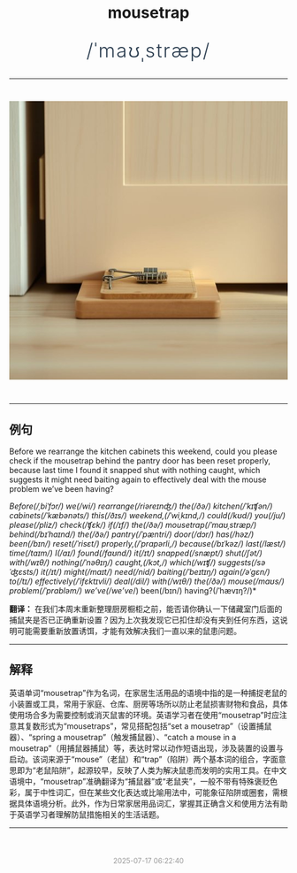 <div align="center">

# mousetrap

<div style="margin: 30px 0;">
<h1 style="font-size: 2.5em; font-weight: 300; letter-spacing: 2px; margin: 0; color: #2c3e50;">
/ˈmaʊˌstræp/
</h1>
</div>

</div>

---

<div align="center" style="margin: 40px 0;">

![mousetrap](images/mousetrap.png)

</div>

---

## 例句

Before we rearrange the kitchen cabinets this weekend, could you please check if the mousetrap behind the pantry door has been reset properly, because last time I found it snapped shut with nothing caught, which suggests it might need baiting again to effectively deal with the mouse problem we’ve been having?

*Before(/ˌbiˈfɔr/) we(/wi/) rearrange(/riəreɪnʤ/) the(/ðə/) kitchen(/ˈkɪʧən/) cabinets(/ˈkæbənəts/) this(/ðɪs/) weekend,(/ˈwiˌkɪnd,/) could(/kʊd/) you(/ju/) please(/pliz/) check(/ʧɛk/) if(/ɪf/) the(/ðə/) mousetrap(/ˈmaʊˌstræp/) behind(/bɪˈhaɪnd/) the(/ðə/) pantry(/ˈpæntri/) door(/dɔr/) has(/həz/) been(/bɪn/) reset(/ˈrisɛt/) properly,(/ˈprɑpərli,/) because(/bɪˈkəz/) last(/læst/) time(/taɪm/) I(/aɪ/) found(/faʊnd/) it(/ɪt/) snapped(/snæpt/) shut(/ʃət/) with(/wɪθ/) nothing(/ˈnəθɪŋ/) caught,(/kɔt,/) which(/wɪʧ/) suggests(/səˈʤɛsts/) it(/ɪt/) might(/maɪt/) need(/nid/) baiting(/ˈbeɪtɪŋ/) again(/əˈgɛn/) to(/tɪ/) effectively(/ˈifɛktɪvli/) deal(/dil/) with(/wɪθ/) the(/ðə/) mouse(/maʊs/) problem(/ˈprɑbləm/) we’ve(/we’ve*/) been(/bɪn/) having?(/ˈhævɪŋ?/)*

**翻译：** 在我们本周末重新整理厨房橱柜之前，能否请你确认一下储藏室门后面的捕鼠夹是否已正确重新设置？因为上次我发现它已扣住却没有夹到任何东西，这说明可能需要重新放置诱饵，才能有效解决我们一直以来的鼠患问题。

---

## 解释

英语单词“mousetrap”作为名词，在家居生活用品的语境中指的是一种捕捉老鼠的小装置或工具，常用于家庭、仓库、厨房等场所以防止老鼠损害财物和食品，具体使用场合多为需要控制或消灭鼠害的环境。英语学习者在使用“mousetrap”时应注意其复数形式为“mousetraps”，常见搭配包括“set a mousetrap”（设置捕鼠器）、“spring a mousetrap”（触发捕鼠器）、“catch a mouse in a mousetrap”（用捕鼠器捕鼠）等，表达时常以动作短语出现，涉及装置的设置与启动。该词来源于“mouse”（老鼠）和“trap”（陷阱）两个基本词的组合，字面意思即为“老鼠陷阱”，起源较早，反映了人类为解决鼠患而发明的实用工具。在中文语境中，“mousetrap”准确翻译为“捕鼠器”或“老鼠夹”，一般不带有特殊褒贬色彩，属于中性词汇，但在某些文化表达或比喻用法中，可能象征陷阱或圈套，需根据具体语境分析。此外，作为日常家居用品词汇，掌握其正确含义和使用方法有助于英语学习者理解防鼠措施相关的生活话题。


---

<div align="center" style="margin-top: 50px;">
<small style="color: #999; font-size: 0.9em;">2025-07-17 06:22:40</small>
</div>
